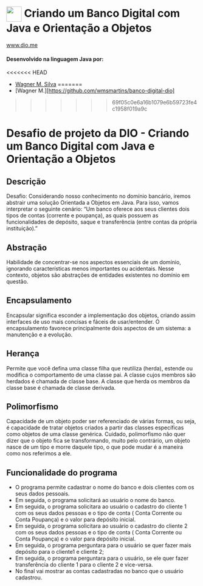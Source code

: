 # <img align="center" width="40px" src="https://github.com/wmsmartins/banco-digital-dio.png"> Criando um Banco Digital com Java e Orientação a Objetos
www.dio.me


#### Desenvolvido na linguagem Java por:
<<<<<<< HEAD
- [Wagner M. Silva](https://github.com/wmsmartins/banco-digital-dio)
=======
- [Wagner M.][https://github.com/wmsmartins/banco-digital-dio]
>>>>>>> 69f05c0e6a16b1079e6b59723fe4c1958f019a9c
# Desafio de projeto da DIO - Criando um Banco Digital com Java e Orientação a Objetos
## Descrição
Desafio: Considerando nosso conhecimento no domínio bancário, iremos abstrair uma solução Orientada a Objetos em Java. Para isso, vamos interpretar o seguinte cenário: “Um banco oferece aos seus clientes dois tipos de contas (corrente e poupança), as quais possuem as funcionalidades de depósito, saque e transferência (entre contas da própria instituição).”
## Abstração
Habilidade de concentrar-se nos aspectos essenciais de um domínio, ignorando características menos importantes ou acidentais. Nesse contexto, objetos são abstrações de entidades existentes no domínio em questão.

## Encapsulamento
Encapsular significa esconder a implementação dos objetos, criando assim interfaces de uso mais concisas e fáceis de usar/entender. O encapsulamento favorece principalmente dois aspectos de um sistema: a manutenção e a evolução.

## Herança
Permite que você defina uma classe filha que reutiliza (herda), estende ou modifica o comportamento de uma classe pai. A classe cujos membros são herdados é chamada de classe base. A classe que herda os membros da classe base é chamada de classe derivada.

## Polimorfismo
Capacidade de um objeto poder ser referenciado de várias formas, ou seja, é capacidade de tratar objetos criados a partir das classes específicas como objetos de uma classe genérica. Cuidado, polimorfismo não quer dizer que o objeto fica se transformando, muito pelo contrário, um objeto nasce de um tipo e morre daquele tipo, o que pode mudar é a maneira como nos referimos a ele.

## Funcionalidade do programa
* O programa permite cadastrar o nome do banco e dois clientes com os seus dados pessoais.
* Em seguida, o programa solicitará ao usuário o nome do banco.
* Em seguida, o programa solicitara ao usuário o cadastro do cliente 1 com os seus dados pessoas e o tipo de conta ( Conta Corrente ou Conta Poupança) e o valor para depósito inicial.
* Em seguida, o programa solicitara ao usuário o cadastro do cliente 2 com os seus dados pessoas e o tipo de conta ( Conta Corrente ou Conta Poupança) e o valor para depósito inicial.
* Em seguida, o programa perguntara para o usuário se quer fazer mais depósito para o cliente1  e cliente 2;
* Em seguida, o programa perguntara para o usuário, se ele quer fazer transferência do cliente 1 para o cliente 2 e vice-versa.
* No final vai mostrar as contas cadastradas no banco que o usuário cadastrou.




